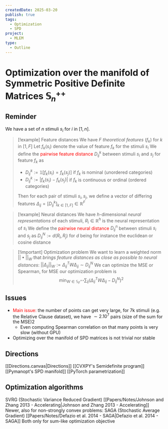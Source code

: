 ```yaml
---
createdDate: 2025-03-20
publish: true
tags:
  - Optimization
  - SPD
project:
  - MLEM
type:
  - Outline
---
```

# Optimization over the manifold of Symmetric Positive Definite Matrices $\mathbb{S}^{++}_n$

## Reminder
We have a set of $n$ stimuli $s_i$ for $i$ in $[1,n]$.

> [!example] Feature distances
> We have $F$ *theoretical features* $(f_k)$ for $k$ in $[1,F]$
> Let $f_k(s_i)$ denote the value of feature $f_k$ for the stimuli $s_i$
> We define the <font color="#ff0000">pairwise feature distance</font> $D^k_{ij}$ between stimuli $s_i$ and $s_j$ for feature $f_k$ as
> - $D^k_{ij} := \mathbb{1}[f_k(s_i) = f_k(s_j)]$ if $f_k$ is nominal (unordered categories)
> - $D^k_{ij} := |f_k(s_i) - f_k(s_j)|$ if $f_k$ is continuous or ordinal (ordered categories)
> 
> Then for each pair of stimuli $s_i, s_j$, we define a vector of differing features $\Delta_{ij} = [D^k_{ij}]_{k \in [1,F]} \in \mathbb{R}^F$

> [!example] Neural distances
> We have $h$-dimensional *neural representations* of each stimuli, $R_i \in \mathbb{R}^h$ is the neural representation of $s_i$
> We define the <font color="#ff0000">pairwise neural distance</font> $D^n_{ij}$ between stimuli $s_i$ and $s_j$ as $D^N_{ij} := d(R_i,R_j)$ for $d$ being for instance the euclidean or cosine distance

> [!important] Optimization problem
> We want to learn a weighted norm $||\bullet ||_W$ that *brings feature distances as close as possible to neural distances*: $|| \Delta_{ij} ||_W :=  \Delta_{ij}^T W \Delta_{ij} \sim D^N_{ij}$
> We can optimize the MSE or Spearman, for MSE our optimization problem is
> $$\min_{W \in \mathbb{S}_F^{++}} \sum_{ij} \left(\Delta_{ij}^T W \Delta_{ij} - D^N_{ij}\right) ^ 2$$

## Issues
- <font color="#ff0000">Main issue:</font> the number of points can get very large, for 7k stimuli (e.g. the Relative Clause dataset), we have $\sim 2.10^7$ pairs (size of the sum for the MSE)2
	- Even computing Spearman correlation on that many points is very slow (without GPU)
- Optimizing over the manifold of SPD matrices is not trivial nor stable

## Directions

[[Directions.canvas|Directions]]
[[CVXPY's Semidefinite program]]
[[Pymanopt's SPD manifold]]
[[PyTorch parametrization]]
## Optimization algorithms
SVRG (Stochastic Variance Reduced Gradient) [[Papers/Notes/Johnson and Zhang 2013 - Accelerating|Johnson and Zhang 2013 - Accelerating]]
Newer, also for non-strongly convex problems: SAGA (Stochastic Average Gradient) [[Papers/Notes/Defazio et al. 2014 - SAGA|Defazio et al. 2014 - SAGA]]
Both only for sum-like optimization objective